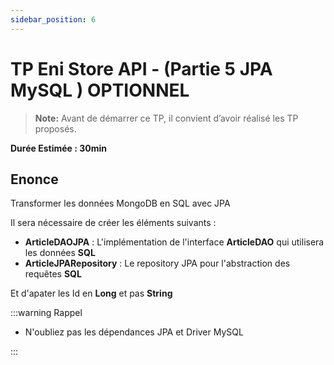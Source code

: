 ```yaml
---
sidebar_position: 6
---
```


# TP Eni Store API -  (Partie 5 JPA MySQL ) OPTIONNEL

> **Note:** Avant de démarrer ce TP, il convient d’avoir réalisé les TP proposés.

**Durée Estimée : 30min**

## Enonce

Transformer les données MongoDB en SQL avec JPA

Il sera nécessaire de créer les éléments suivants :

- **ArticleDAOJPA** : L'implémentation de l'interface **ArticleDAO** qui utilisera les données **SQL**
- **ArticleJPARepository** : Le repository JPA pour l'abstraction des requêtes **SQL**

Et d'apater les Id en **Long** et pas **String**

:::warning Rappel

- N'oubliez pas les dépendances JPA et Driver MySQL

:::